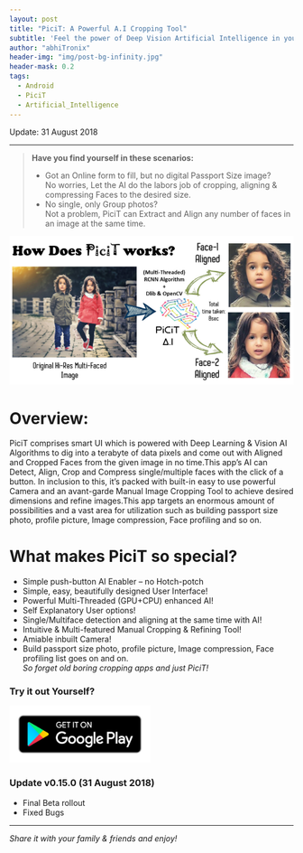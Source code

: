 ```yaml
---
layout: post
title: "PiciT: A Powerful A.I Cropping Tool"
subtitle: 'Feel the power of Deep Vision Artificial Intelligence in your hand with a click of a button in PiciT.'
author: "abhiTronix"
header-img: "img/post-bg-infinity.jpg"
header-mask: 0.2
tags:
  - Android
  - PiciT
  - Artificial_Intelligence
---
```


Update: 31 August 2018

---
> **Have you find yourself in these scenarios:**
> - Got an Online form to fill, but no digital Passport Size image?  
> No worries, Let the AI do the labors job of cropping, aligning & compressing Faces to the desired size.
> - No single, only Group photos?  
> Not a problem, PiciT can Extract and Align any number of faces in an image at the same time.<br>

![](/img/in-post/picit/picit_1.jpg)

# Overview:
PiciT comprises smart UI which is powered with Deep Learning & Vision AI Algorithms to dig into a terabyte of data pixels and come out with Aligned and Cropped Faces from the given image in no time.This app’s AI can Detect, Align, Crop and Compress single/multiple faces with the click of a button. In inclusion to this, it’s packed with built-in easy to use powerful Camera and an avant-garde Manual Image Cropping Tool to achieve desired dimensions and refine images.This app targets an enormous amount of possibilities and a vast area for utilization such as building passport size photo, profile picture, Image compression, Face profiling and so on.

# What makes PiciT so special?
- Simple push-button AI Enabler – no Hotch-potch
- Simple, easy, beautifully designed User Interface!
- Powerful Multi-Threaded (GPU+CPU) enhanced AI!
- Self Explanatory User options!
- Single/Multiface detection and aligning at the same time with AI!
- Intuitive & Multi-featured Manual Cropping & Refining Tool!
- Amiable inbuilt Camera!
- Build passport size photo, profile picture, Image compression, Face profiling list goes on and on.    
*So forget old boring cropping apps and just PiciT!*

### Try it out Yourself?
<img src="/img/in-post/picit/picit_2.png" width="250" height="100" left="10">

### Update v0.15.0 (31 August 2018)
- Final Beta rollout
- Fixed Bugs

---
*Share it with your family & friends and enjoy!*
